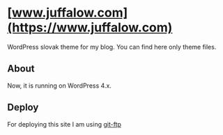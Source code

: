 # [www.juffalow.com](https://www.juffalow.com)

WordPress slovak theme for my blog. You can find here only theme files.

## About

Now, it is running on WordPress 4.x.

## Deploy

For deploying this site I am using [git-ftp](https://github.com/git-ftp/git-ftp)

